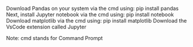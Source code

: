 Download Pandas on your system via the cmd using:
pip install pandas
Next, install Jupyter notebook via the cmd using:
pip install notebook
Download matplotlib via the cmd using:
pip install matplotlib
Download the VsCode extension called Jupyter

Note: cmd stands for Command Prompt
